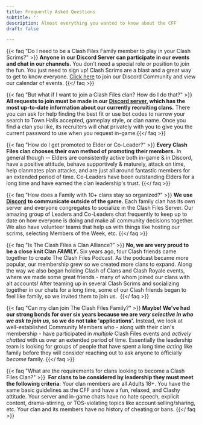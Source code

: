 ```yaml
---
title: Frequently Asked Questions
subtitle: ''
description: Almost everything you wanted to know about the CFF
draft: false

---
```

{{< faq "Do I need to be a Clash Files Family member to play in your Clash Scrims?" >}} **Anyone in our Discord Server can participate in our events and chat in our channels.** You don't need a special role or position to join the fun. You just need to sign up! Clash Scrims are a blast and a great way to get to know everyone. [Click here](http://discord.gg/clashfiles) to join our Discord Community and view our calendar of events.  {{</ faq >}}

{{< faq "But what if I want to join a Clash Files clan? How do I do that?" >}} **All requests to join must be made in our** [**Discord server**](http://discord.gg/clashfiles)**, which has the most up-to-date information about our currently recruiting clans.** There you can ask for help finding the best fit or use bot codes to narrow your search to Town Halls accepted, gameplay style, or clan name. Once you find a clan you like, its recruiters will chat privately with you to give you the current password to use when you request in-game.{{</ faq >}}

{{< faq "How do I get promoted to Elder or Co-Leader?" >}} **Every Clash Files clan chooses their own method of promoting their members.** In general though -- Elders are consistently active both in-game & in Discord, have a positive attitude, behave supportively & maturely, attack on time, help clanmates plan attacks, and are just all around fantastic members for an extended period of time. Co-Leaders have been outstanding Elders for a long time and have earned the clan leadership's trust.  {{</ faq >}}

{{< faq "How does a Family with 10+ clans stay so organized?" >}} **We use** [**Discord**](https://discordapp.com/) **to communicate outside of the game.** Each family clan has its own server and everyone congregates to socialize in the Clash Files Server. Our amazing group of Leaders and Co-Leaders chat frequently to keep up to date on how everyone is doing and make all community decisions together. We also have volunteer teams that help us with things like hosting our scrims, selecting Members of the Week, etc.   {{</ faq >}}

{{< faq "Is The Clash Files a Clan Alliance?" >}} ​**No, we are very proud to be a close knit Clan _FAMILY_.** Six years ago, four Clash friends came together to create The Clash Files Podcast.​​ As the podcast became more popular, our membership grew so we created more clans to expand. Along the way we also began holding Clash of Clans and Clash Royale events, where we made some great friends - many of whom joined our clans with alt accounts! After teaming up in several Clash Scrims and socializing together in our chats for a long time, some of our Clash friends began to feel like family, so we invited them to join us. ​ {{</ faq >}}

{{< faq "Can my clan join The Clash Files Family?" >}} **Maybe! We've had our strong bonds for over six years because we are _very selective in who we ask to join us_, so we do not take 'applications'.** Instead, we look at well-established Community Members who - along with their clan's membership - have participated in _multiple_ Clash Files events and _actively chatted_ with us over an extended period of time. Essentially the leadership team is looking for groups of people that have spent a long time _acting_ like family before they will consider reaching out to ask anyone to officially _become_ family.  {{</ faq >}}

{{< faq "What are the requirements for clans looking to become a Clash Files Clan?" >}} ​ **For clans to be considered by leadership they must meet the following criteria**: Your clan members are all Adults 18+. You have the same basic guidelines as the CFF and have a fun, relaxed, and Clashy attitude. Your server and in-game chats have no hate speech, explicit content, drama-stirring, or TOS-violating topics like account selling/sharing, etc. Your clan and its members have no history of cheating or bans.  {{</ faq >}}
